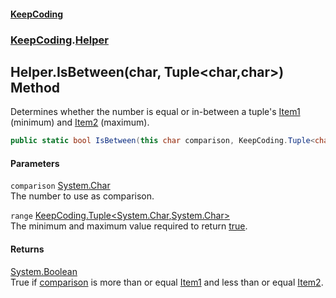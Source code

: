 #### [KeepCoding](index.md 'index')
### [KeepCoding](KeepCoding.md 'KeepCoding').[Helper](Helper.md 'KeepCoding.Helper')
## Helper.IsBetween(char, Tuple&lt;char,char&gt;) Method
Determines whether the number is equal or in-between a tuple's [Item1](Tuple.T..Item1.md 'KeepCoding.Tuple&lt;T&gt;.Item1') (minimum) and [Item2](Tuple.T1.T2..Item2.md 'KeepCoding.Tuple&lt;T1,T2&gt;.Item2') (maximum).  
```csharp
public static bool IsBetween(this char comparison, KeepCoding.Tuple<char,char> range);
```
#### Parameters
<a name='KeepCoding.Helper.IsBetween(char.KeepCoding.Tuple.char.char.).comparison'></a>
`comparison` [System.Char](https://docs.microsoft.com/en-us/dotnet/api/System.Char 'System.Char')  
The number to use as comparison.
  
<a name='KeepCoding.Helper.IsBetween(char.KeepCoding.Tuple.char.char.).range'></a>
`range` [KeepCoding.Tuple&lt;](Tuple.T1.T2..md 'KeepCoding.Tuple&lt;T1,T2&gt;')[System.Char](https://docs.microsoft.com/en-us/dotnet/api/System.Char 'System.Char')[,](Tuple.T1.T2..md 'KeepCoding.Tuple&lt;T1,T2&gt;')[System.Char](https://docs.microsoft.com/en-us/dotnet/api/System.Char 'System.Char')[&gt;](Tuple.T1.T2..md 'KeepCoding.Tuple&lt;T1,T2&gt;')  
The minimum and maximum value required to return [true](https://docs.microsoft.com/en-us/dotnet/csharp/language-reference/builtin-types/bool 'https://docs.microsoft.com/en-us/dotnet/csharp/language-reference/builtin-types/bool').
  
#### Returns
[System.Boolean](https://docs.microsoft.com/en-us/dotnet/api/System.Boolean 'System.Boolean')  
True if [comparison](Helper.IsBetween.40OpnFZm2xSWA3W0x5C.wg.md#KeepCoding.Helper.IsBetween(char.KeepCoding.Tuple.char.char.).comparison 'KeepCoding.Helper.IsBetween(char, KeepCoding.Tuple&lt;char,char&gt;).comparison') is more than or equal [Item1](Tuple.T..Item1.md 'KeepCoding.Tuple&lt;T&gt;.Item1') and less than or equal [Item2](Tuple.T1.T2..Item2.md 'KeepCoding.Tuple&lt;T1,T2&gt;.Item2').
